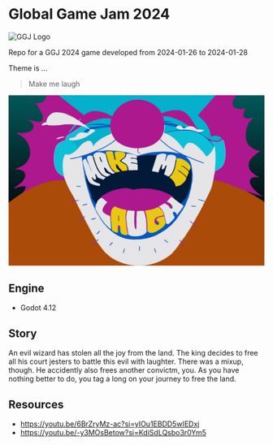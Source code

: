 # Global Game Jam 2024 


![GGJ Logo](/assets/GGJ_2024_logo.png)


Repo for a GGJ 2024 game developed from 2024-01-26 to 2024-01-28

Theme is ...
> Make me laugh

![GGJ Theme](/assets/GGJ_2024_theme.jpg)

## Engine
- Godot 4.12

## Story
An evil wizard has stolen all the joy from the land. The king decides to free all his court jesters to battle this evil with laughter.
There was a mixup, though. He accidently also frees another convictm, you. As you have nothing better to do, you tag a long on your journey to free the land.



## Resources
- https://youtu.be/6BrZryMz-ac?si=yIOu1EBDD5wIEDxj
- https://youtu.be/-y3MOsBetow?si=KdiSdLQsbo3r0Ym5
